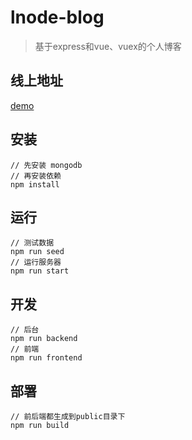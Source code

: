 # lnode-blog

> 基于express和vue、vuex的个人博客

## 线上地址

[demo](http://115.28.223.2:3000/ "demo")

## 安装
	
	// 先安装 mongodb
	// 再安装依赖
	npm install

## 运行

	// 测试数据
	npm run seed
	// 运行服务器
	npm run start

## 开发

	// 后台
	npm run backend
	// 前端
	npm run frontend

## 部署
	
	// 前后端都生成到public目录下
	npm run build
